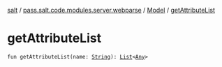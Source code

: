 [salt](../../index.md) / [pass.salt.code.modules.server.webparse](../index.md) / [Model](index.md) / [getAttributeList](./get-attribute-list.md)

# getAttributeList

`fun getAttributeList(name: `[`String`](https://kotlinlang.org/api/latest/jvm/stdlib/kotlin/-string/index.html)`): `[`List`](https://kotlinlang.org/api/latest/jvm/stdlib/kotlin.collections/-list/index.html)`<`[`Any`](https://kotlinlang.org/api/latest/jvm/stdlib/kotlin/-any/index.html)`>`